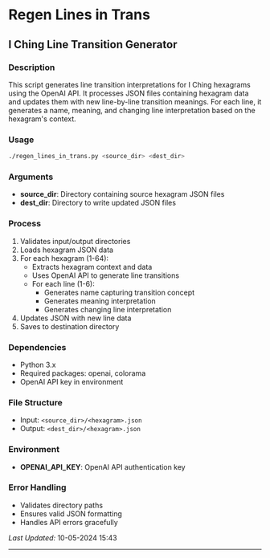 # Regen Lines in Trans

## I Ching Line Transition Generator

### Description
This script generates line transition interpretations for I Ching hexagrams using the OpenAI API. It processes JSON files containing hexagram data and updates them with new line-by-line transition meanings. For each line, it generates a name, meaning, and changing line interpretation based on the hexagram's context.

### Usage
```bash
./regen_lines_in_trans.py <source_dir> <dest_dir>
```

### Arguments
- **source_dir**: Directory containing source hexagram JSON files
- **dest_dir**: Directory to write updated JSON files

### Process
1. Validates input/output directories
2. Loads hexagram JSON data
3. For each hexagram (1-64):
   - Extracts hexagram context and data
   - Uses OpenAI API to generate line transitions
   - For each line (1-6):
     * Generates name capturing transition concept
     * Generates meaning interpretation
     * Generates changing line interpretation
4. Updates JSON with new line data
5. Saves to destination directory

### Dependencies
- Python 3.x
- Required packages: openai, colorama
- OpenAI API key in environment

### File Structure
- Input: `<source_dir>/<hexagram>.json`
- Output: `<dest_dir>/<hexagram>.json`

### Environment
- **OPENAI_API_KEY**: OpenAI API authentication key

### Error Handling
- Validates directory paths
- Ensures valid JSON formatting
- Handles API errors gracefully

*Last Updated:* 10-05-2024 15:43

---

